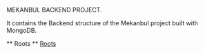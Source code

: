 MEKANBUL BACKEND PROJECT.



It contains the Backend structure of the Mekanbul project built with MongoDB.

** Roots **
[Roots](https://github.com/jaatadeel14/Backend/tree/main/routes)

